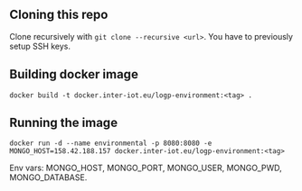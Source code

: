 ## Cloning this repo

Clone recursively with `git clone --recursive <url>`. You have to previously setup SSH keys.

## Building docker image

`docker build -t docker.inter-iot.eu/logp-environment:<tag> .`

## Running the image

`docker run -d --name environmental -p 8080:8080 -e MONGO_HOST=158.42.188.157 docker.inter-iot.eu/logp-environment:<tag>`

Env vars: MONGO_HOST, MONGO_PORT, MONGO_USER, MONGO_PWD, MONGO_DATABASE.